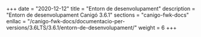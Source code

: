 +++
date        = "2020-12-12"
title       = "Entorn de desenvolupament"
description = "Entorn de desenvolupament Canigó 3.6.1"
sections    = "canigo-fwk-docs"
enllac		= "/canigo-fwk-docs/documentacio-per-versions/3.6LTS/3.6.1/entorn-de-desenvolupament/"
weight		= 6
+++
